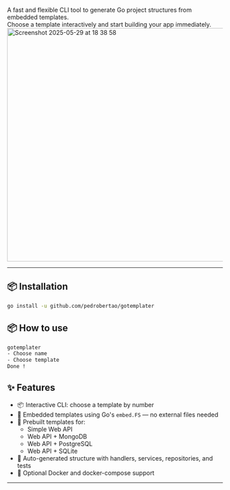 A fast and flexible CLI tool to generate Go project structures from embedded templates.  
Choose a template interactively and start building your app immediately.
<img width="545" alt="Screenshot 2025-05-29 at 18 38 58" src="https://github.com/user-attachments/assets/4ebf89ae-f7c0-4909-b7e9-098f064f1b65" />

---

## 📦 Installation

```bash
go install -u github.com/pedrobertao/gotemplater
```

## 📦 How to use

```bash
gotemplater
- Choose name
- Choose template
Done !
```

## ✨ Features

- 📦 Interactive CLI: choose a template by number
- 🔐 Embedded templates using Go's `embed.FS` — no external files needed
- 📁 Prebuilt templates for:
  - Simple Web API
  - Web API + MongoDB
  - Web API + PostgreSQL
  - Web API + SQLite
- 🧪 Auto-generated structure with handlers, services, repositories, and tests
- 🐳 Optional Docker and docker-compose support

---
